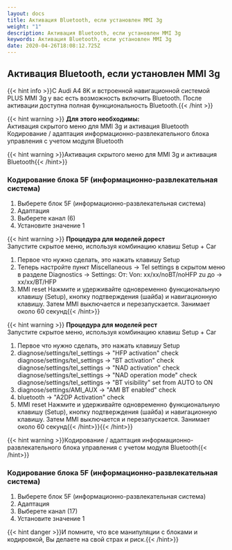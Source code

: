 ```yaml
---
layout: docs
title: Активация Bluetooth, если установлен MMI 3g
weight: "1"
description: Активация Bluetooth, если установлен MMI 3g
keywords: Активация Bluetooth, если установлен MMI 3g
date: 2020-04-26T18:08:12.725Z
---
```

## Активация Bluetooth, если установлен MMI 3g

{{< hint info >}}С Audi A4 8K и встроенной навигационной системой PLUS MMI 3g у вас есть возможность включить Bluetooth. После активации доступна полная функциональность Bluetooth.{{< /hint >}}

{{< hint warning >}} **Для этого необходимы:**\
Активация скрытого меню для MMI 3g и активация Bluetooth\
Кодирование / адаптация информационно-развлекательного блока управления с учетом модуля Bluetooth

{{< hint warning >}}Активация скрытого меню для MMI 3g и активация Bluetooth{{< /hint>}}

### **Кодирование блока 5F (информационно-развлекательная система)**

1. Выберете блок 5F (информационно-развлекательная система)
2. Адаптация
3. Выберете канал (6)
4. Установите значение 1

{{< hint warning >}} **Процедура для моделей дорест**\
Запустите скрытое меню, используя комбинацию клавиш Setup + Car

1. Первое что нужно сделать, это нажать клавишу Setup
2. Теперь настройте пункт Miscellaneous -> Tel settings в скрытом меню в разделе Diagnostics -> Settings: От: Von: xx/xx/noBT/noHFP zu до -> xx/xx/BT/HFP
3. MMI reset Нажмите и удерживайте одновременно функциональную клавишу (Setup), кнопку подтверждения (шайба) и навигационную клавишу. Затем MMI выключается и перезапускается. Занимает около 60 секунд{{< /hint>}}

{{< hint warning >}} **Процедура для моделей рест**\
Запустите скрытое меню, используя комбинацию клавиш Setup + Car

1. Первое что нужно сделать, это нажать клавишу Setup
2. diagnose/settings/tel_settings -> "HFP activation" check\
   diagnose/settings/tel_settings -> "BT activation" check\
   diagnose/settings/tel_settings -> "NAD activation" check\
   diagnose/settings/tel_settings -> "NAD operation mode" check\
   diagnose/settings/tel_settings -> "BT visibility" set from AUTO to ON
3. diagnose/settings/AMI_AUX -> "AMI BT enabled" check
4. bluetooth -> "A2DP Activation" check
5. MMI reset Нажмите и удерживайте одновременно функциональную клавишу (Setup), кнопку подтверждения (шайба) и навигационную клавишу. Затем MMI выключается и перезапускается. Занимает около 60 секунд{{< /hint>}}{{< /hint>}}

{{< hint warning >}}Кодирование / адаптация информационно-развлекательного блока управления с учетом модуля Bluetooth{{< /hint>}}

### **Кодирование блока 5F (информационно-развлекательная система)**

1. Выберете блок 5F (информационно-развлекательная система)
2. Адаптация
3. Выберете канал (17)
4. Установите значение 1


{{< hint danger >}}И помните, что все манипуляции с блоками и кодировкой, Вы делаете на свой страх и риск.{{< /hint>}}
